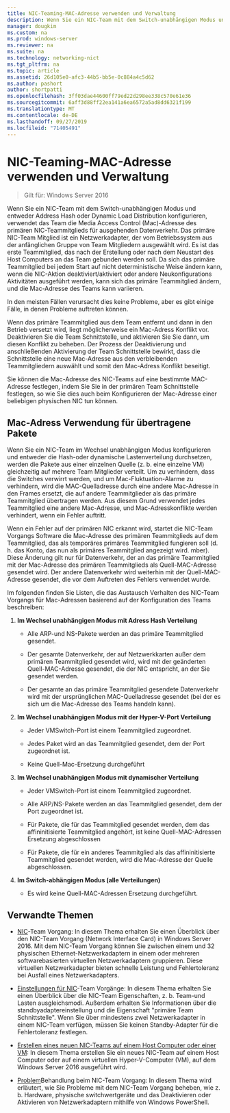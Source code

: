 ```yaml
---
title: NIC-Teaming-MAC-Adresse verwenden und Verwaltung
description: Wenn Sie ein NIC-Team mit dem Switch-unabhängigen Modus und entweder Address Hash oder Dynamic Load Distribution konfigurieren, verwendet das Team die Media Access Control (Mac)-Adresse des primären NIC-Teammitglieds für ausgehenden Datenverkehr. Das primäre NIC-Team Mitglied ist ein Netzwerkadapter, der vom Betriebssystem aus der anfänglichen Gruppe von Team Mitgliedern ausgewählt wird.
manager: dougkim
ms.custom: na
ms.prod: windows-server
ms.reviewer: na
ms.suite: na
ms.technology: networking-nict
ms.tgt_pltfrm: na
ms.topic: article
ms.assetid: 26d105e0-afc3-44b5-bb5e-0c884a4c5d62
ms.author: pashort
author: shortpatti
ms.openlocfilehash: 3ff03dae44600ff79ed22d298ee338c570e61e36
ms.sourcegitcommit: 6aff3d88ff22ea141a6ea6572a5ad8dd6321f199
ms.translationtype: MT
ms.contentlocale: de-DE
ms.lasthandoff: 09/27/2019
ms.locfileid: "71405491"
---
```

# <a name="nic-teaming-mac-address-use-and-management"></a>NIC-Teaming-MAC-Adresse verwenden und Verwaltung

>Gilt für: Windows Server 2016

Wenn Sie ein NIC-Team mit dem Switch-unabhängigen Modus und entweder Address Hash oder Dynamic Load Distribution konfigurieren, verwendet das Team die Media Access Control (Mac)-Adresse des primären NIC-Teammitglieds für ausgehenden Datenverkehr. Das primäre NIC-Team Mitglied ist ein Netzwerkadapter, der vom Betriebssystem aus der anfänglichen Gruppe von Team Mitgliedern ausgewählt wird.  Es ist das erste Teammitglied, das nach der Erstellung oder nach dem Neustart des Host Computers an das Team gebunden werden soll. Da sich das primäre Teammitglied bei jedem Start auf nicht deterministische Weise ändern kann, wenn die NIC-Aktion deaktiviert/aktiviert oder andere Neukonfigurations Aktivitäten ausgeführt werden, kann sich das primäre Teammitglied ändern, und die Mac-Adresse des Teams kann variieren.  
  
In den meisten Fällen verursacht dies keine Probleme, aber es gibt einige Fälle, in denen Probleme auftreten können.  
  
Wenn das primäre Teammitglied aus dem Team entfernt und dann in den Betrieb versetzt wird, liegt möglicherweise ein Mac-Adress Konflikt vor. Deaktivieren Sie die Team Schnittstelle, und aktivieren Sie Sie dann, um diesen Konflikt zu beheben. Der Prozess der Deaktivierung und anschließenden Aktivierung der Team Schnittstelle bewirkt, dass die Schnittstelle eine neue Mac-Adresse aus den verbleibenden Teammitgliedern auswählt und somit den Mac-Adress Konflikt beseitigt.  
  
Sie können die Mac-Adresse des NIC-Teams auf eine bestimmte MAC-Adresse festlegen, indem Sie Sie in der primären Team Schnittstelle festlegen, so wie Sie dies auch beim Konfigurieren der Mac-Adresse einer beliebigen physischen NIC tun können.  
  
## <a name="mac-address-use-on-transmitted-packets"></a>Mac-Adress Verwendung für übertragene Pakete  
Wenn Sie ein NIC-Team im Wechsel unabhängigen Modus konfigurieren und entweder die Hash-oder dynamische Lastenverteilung durchsetzen, werden die Pakete aus einer einzelnen Quelle (z. b. eine einzelne VM) gleichzeitig auf mehrere Team Mitglieder verteilt. Um zu verhindern, dass die Switches verwirrt werden, und um Mac-Fluktuation-Alarme zu verhindern, wird die MAC-Quelladresse durch eine andere Mac-Adresse in den Frames ersetzt, die auf andere Teammitglieder als das primäre Teammitglied übertragen werden. Aus diesem Grund verwendet jedes Teammitglied eine andere Mac-Adresse, und Mac-Adresskonflikte werden verhindert, wenn ein Fehler auftritt.  
  
Wenn ein Fehler auf der primären NIC erkannt wird, startet die NIC-Team Vorgangs Software die Mac-Adresse des primären Teammitglieds auf dem Teammitglied, das als temporäres primäres Teammitglied fungieren soll (d. h. das Konto, das nun als primäres Teammitglied angezeigt wird. mber).  Diese Änderung gilt nur für Datenverkehr, der an das primäre Teammitglied mit der Mac-Adresse des primären Teammitglieds als Quell-MAC-Adresse gesendet wird. Der andere Datenverkehr wird weiterhin mit der Quell-MAC-Adresse gesendet, die vor dem Auftreten des Fehlers verwendet wurde.  
  
Im folgenden finden Sie Listen, die das Austausch Verhalten des NIC-Team Vorgangs für Mac-Adressen basierend auf der Konfiguration des Teams beschreiben:  
  
1.  **Im Wechsel unabhängigen Modus mit Adress Hash Verteilung**  
  
    -   Alle ARP-und NS-Pakete werden an das primäre Teammitglied gesendet.  
  
    -   Der gesamte Datenverkehr, der auf Netzwerkkarten außer dem primären Teammitglied gesendet wird, wird mit der geänderten Quell-MAC-Adresse gesendet, die der NIC entspricht, an der Sie gesendet werden.  
  
    -   Der gesamte an das primäre Teammitglied gesendete Datenverkehr wird mit der ursprünglichen MAC-Quelladresse gesendet (bei der es sich um die Mac-Adresse des Teams handeln kann).  
  
2.  **Im Wechsel unabhängigen Modus mit der Hyper-V-Port Verteilung**  
  
    -   Jeder VMSwitch-Port ist einem Teammitglied zugeordnet.  
  
    -   Jedes Paket wird an das Teammitglied gesendet, dem der Port zugeordnet ist.  
  
    -   Keine Quell-Mac-Ersetzung durchgeführt  
  
3.  **Im Wechsel unabhängigen Modus mit dynamischer Verteilung**  
  
    -   Jeder VMSwitch-Port ist einem Teammitglied zugeordnet.  
  
    -   Alle ARP/NS-Pakete werden an das Teammitglied gesendet, dem der Port zugeordnet ist.  
  
    -   Für Pakete, die für das Teammitglied gesendet werden, dem das affininitisierte Teammitglied angehört, ist keine Quell-MAC-Adressen Ersetzung abgeschlossen  
  
    -   Für Pakete, die für ein anderes Teammitglied als das affininitisierte Teammitglied gesendet werden, wird die Mac-Adresse der Quelle abgeschlossen.  
  
4.  **Im Switch-abhängigen Modus (alle Verteilungen)**  
  
    -   Es wird keine Quell-MAC-Adressen Ersetzung durchgeführt.  
  
## <a name="related-topics"></a>Verwandte Themen
- [NIC](NIC-Teaming.md)-Team Vorgang: In diesem Thema erhalten Sie einen Überblick über den NIC-Team Vorgang (Network Interface Card) in Windows Server 2016. Mit dem NIC-Team Vorgang können Sie zwischen einem und 32 physischen Ethernet-Netzwerkadaptern in einem oder mehreren softwarebasierten virtuellen Netzwerkadaptern gruppieren. Diese virtuellen Netzwerkadapter bieten schnelle Leistung und Fehlertoleranz bei Ausfall eines Netzwerkadapters.  

- [Einstellungen für NIC](nic-teaming-settings.md)-Team Vorgänge: In diesem Thema erhalten Sie einen Überblick über die NIC-Team Eigenschaften, z. b. Team-und Lasten ausgleichsmodi. Außerdem erhalten Sie Informationen über die standbyadaptereinstellung und die Eigenschaft "primäre Team Schnittstelle". Wenn Sie über mindestens zwei Netzwerkadapter in einem NIC-Team verfügen, müssen Sie keinen Standby-Adapter für die Fehlertoleranz festlegen.
  
- [Erstellen eines neuen NIC-Teams auf einem Host Computer oder einer VM](Create-a-New-NIC-Team-on-a-Host-Computer-or-VM.md): In diesem Thema erstellen Sie ein neues NIC-Team auf einem Host Computer oder auf einem virtuellen Hyper-V-Computer (VM), auf dem Windows Server 2016 ausgeführt wird.

- [Problem](Troubleshooting-NIC-Teaming.md)Behandlung beim NIC-Team Vorgang: In diesem Thema wird erläutert, wie Sie Probleme mit dem NIC-Team Vorgang beheben, wie z. b. Hardware, physische switchwertgeräte und das Deaktivieren oder Aktivieren von Netzwerkadaptern mithilfe von Windows PowerShell. 
  


